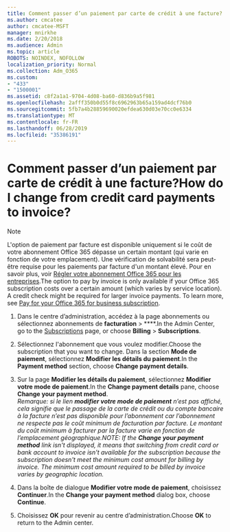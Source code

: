 ```yaml
---
title: Comment passer d’un paiement par carte de crédit à une facture?
ms.author: cmcatee
author: cmcatee-MSFT
manager: mnirkhe
ms.date: 2/20/2018
ms.audience: Admin
ms.topic: article
ROBOTS: NOINDEX, NOFOLLOW
localization_priority: Normal
ms.collection: Adm_O365
ms.custom:
- "433"
- "1500001"
ms.assetid: c8f2a1a1-9704-4d08-ba60-d836b9a5f981
ms.openlocfilehash: 2afff350b0d55f8c6962963b65a159ad4dcf76b0
ms.sourcegitcommit: 5fb7a4b28859690020efdea630d03e70cc0e6334
ms.translationtype: MT
ms.contentlocale: fr-FR
ms.lasthandoff: 06/28/2019
ms.locfileid: "35386191"
---
```

# <a name="how-do-i-change-from-credit-card-payments-to-invoice"></a><span data-ttu-id="92036-102">Comment passer d’un paiement par carte de crédit à une facture?</span><span class="sxs-lookup"><span data-stu-id="92036-102">How do I change from credit card payments to invoice?</span></span>

> [!NOTE]
> <span data-ttu-id="92036-p101">L'option de paiement par facture est disponible uniquement si le coût de votre abonnement Office 365 dépasse un certain montant (qui varie en fonction de votre emplacement). Une vérification de solvabilité sera peut-être requise pour les paiements par facture d'un montant élevé. Pour en savoir plus, voir [Régler votre abonnement Office 365 pour les entreprises](https://support.office.com/article/734f4aab-df2d-4e9b-8cb1-691910bde216).</span><span class="sxs-lookup"><span data-stu-id="92036-p101">The option to pay by invoice is only available if your Office 365 subscription costs over a certain amount (which varies by service location). A credit check might be required for larger invoice payments. To learn more, see [Pay for your Office 365 for business subscription](https://support.office.com/article/734f4aab-df2d-4e9b-8cb1-691910bde216).</span></span>
  
1. <span data-ttu-id="92036-106">Dans le centre d’administration, accédez à [](https://go.microsoft.com/fwlink/p/?linkid=842054) la page abonnements ou sélectionnez abonnements de **facturation** \> \*\*\*\*.</span><span class="sxs-lookup"><span data-stu-id="92036-106">In the Admin Center, go to the [Subscriptions](https://go.microsoft.com/fwlink/p/?linkid=842054) page, or choose **Billing** \> **Subscriptions**.</span></span>

2. <span data-ttu-id="92036-107">Sélectionnez l'abonnement que vous voulez modifier.</span><span class="sxs-lookup"><span data-stu-id="92036-107">Choose the subscription that you want to change.</span></span> <span data-ttu-id="92036-108">Dans la section **Mode de paiement**, sélectionnez **Modifier les détails du paiement**.</span><span class="sxs-lookup"><span data-stu-id="92036-108">In the **Payment method** section, choose **Change payment details**.</span></span>

3. <span data-ttu-id="92036-109">Sur la page **Modifier les détails du paiement**, sélectionnez **Modifier votre mode de paiement**.</span><span class="sxs-lookup"><span data-stu-id="92036-109">In the **Change payment details** pane, choose **Change your payment method**.</span></span>
<br><span data-ttu-id="92036-110">*Remarque: si le lien **modifier votre mode de paiement** n’est pas affiché, cela signifie que le passage de la carte de crédit ou du compte bancaire à la facture n’est pas disponible pour l’abonnement car l’abonnement ne respecte pas le coût minimum de facturation par facture. Le montant du coût minimum à facturer par la facture varie en fonction de l’emplacement géographique.*</span><span class="sxs-lookup"><span data-stu-id="92036-110">*NOTE: If the **Change your payment method** link isn't displayed, it means that switching from credit card or bank account to invoice isn't available for the subscription because the subscription doesn't meet the minimum cost amount for billing by invoice. The minimum cost amount required to be billed by invoice varies by geographic location.*</span></span>
  
4. <span data-ttu-id="92036-111">Dans la boîte de dialogue **Modifier votre mode de paiement**, choisissez **Continuer**.</span><span class="sxs-lookup"><span data-stu-id="92036-111">In the **Change your payment method** dialog box, choose **Continue**.</span></span>

5. <span data-ttu-id="92036-112">Choisissez **OK** pour revenir au centre d’administration.</span><span class="sxs-lookup"><span data-stu-id="92036-112">Choose **OK** to return to the Admin center.</span></span>
